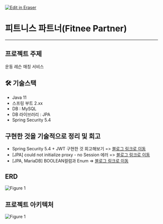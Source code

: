 [![Edit in Eraser](https://firebasestorage.googleapis.com/v0/b/second-petal-295822.appspot.com/o/images%2Fgithub%2FOpen%20in%20Eraser.svg?alt=media&token=968381c8-a7e7-472a-8ed6-4a6626da5501)](https://app.eraser.io/workspace/RaqGpNGgZlKogN5wviLd)
# 피트니스 파트너(Fitnee Partner)
---

## 프로젝트 주제
운동 레슨 매칭 서비스



## 🛠 기술스택
- Java 11
- 스프링 부트 2.xx
- DB : MySQL
- DB 라이브러리 : JPA
- Spring Security 5.4


## 구현한 것을 기술적으로 정리 및 회고
- Spring Security 5.4 + JWT 구현한 것 회고해보기 => [﻿블로그 링크로 이동](https://velog.io/@yarogono/Spring-Security-JWT-%EA%B5%AC%ED%98%84%ED%95%9C-%EA%B2%83-%ED%9A%8C%EA%B3%A0%ED%95%B4%EB%B3%B4%EA%B8%B0) 
- [JPA] could not initialize proxy - no Session 에러 => [﻿블로그 링크로 이동](https://velog.io/@yarogono/JPA-could-not-initialize-proxy-no-Session-%EC%97%90%EB%9F%AC) 
- [JPA, MariaDB] BOOLEAN컬럼과 Enum => [﻿블로그 링크로 이동](https://velog.io/@yarogono/JPA-MariaDB-BOOLEAN%EC%BB%AC%EB%9F%BC%EA%B3%BC-Enum) 


## ERD
![Figure 1](https://firebasestorage.googleapis.com/v0/b/second-petal-295822.appspot.com/o/images%2Fworkspaces%2FRaqGpNGgZlKogN5wviLd%2Fx0IwdjK6PWeGfs0AEOH7CGBmmL43%2F---figure---ANqfgxJjZXtbm9ChkZ4K0---figure---J7Y0TcHb0LZij_TaHIAkwg.svg?alt=media&token=020dadde-7253-4d98-a79e-a423a2267ac0 "Figure 1")





## 프로젝트 아키텍처
![Figure 1](https://firebasestorage.googleapis.com/v0/b/second-petal-295822.appspot.com/o/images%2Fworkspaces%2FRaqGpNGgZlKogN5wviLd%2Fx0IwdjK6PWeGfs0AEOH7CGBmmL43%2F---figure---08H-l-ahu_rGLx0TtUfRB---figure---soPbbi_sAFjsbHUD1ruSkg.svg?alt=media&token=602fd638-1335-446f-8d4b-e185255f2745 "Figure 1")




<!--- Eraser file: https://app.eraser.io/workspace/RaqGpNGgZlKogN5wviLd --->